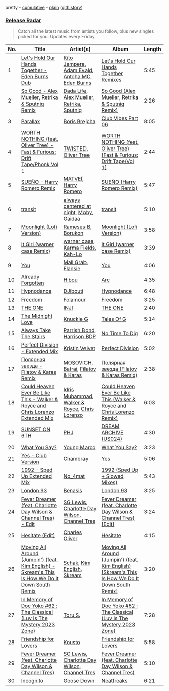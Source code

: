 pretty - [cumulative](/playlists/cumulative/Release%20Radar.md) - [plain](/playlists/plain/37i9dQZEVXbsudmxBFKW7G) ([githistory](https://github.githistory.xyz/vitokorn/spotify-playlist-archive/blob/master/playlists/plain/37i9dQZEVXbsudmxBFKW7G))

### [Release Radar](https://open.spotify.com/playlist/37i9dQZEVXbsudmxBFKW7G)

> Catch all the latest music from artists you follow, plus new singles picked for you. Updates every Friday.

| No. | Title | Artist(s) | Album | Length |
|---|---|---|---|---|
| 1 | [Let's Hold Our Hands Together - Eden Burns Dub](https://open.spotify.com/track/5XzfhJEtoRiia6gA0gW1bK) | [Kito Jempere](https://open.spotify.com/artist/1rcYZdCzi3poheNNvupX7K), [Adam Evald](https://open.spotify.com/artist/2ogRKEmGYMzhPjBY3rfcA4), [Antoha MC](https://open.spotify.com/artist/6OqmKFaRcw0f23m5PQ9CrL), [Eden Burns](https://open.spotify.com/artist/6lItMkb0pYOU1DvFUWgYo2) | [Let's Hold Our Hands Together Remixes](https://open.spotify.com/album/0qyWanycAfh9MDLCswu5rR) | 5:45 |
| 2 | [So Good - Alex Mueller, Retrika & Sputniq Remix](https://open.spotify.com/track/4egaMxq1utygDt6cP1hs6V) | [Dada Life](https://open.spotify.com/artist/00sAT5YX8W3xNd1EuqyHw9), [Alex Mueller](https://open.spotify.com/artist/6hPJjDkls4G9H1nRUqBPGS), [Retrika](https://open.spotify.com/artist/6SLVPua1BJCUt85y4bug2Z), [Sputniq](https://open.spotify.com/artist/1y1nxdhdynM95AfdVKW6Bq) | [So Good (Alex Mueller, Retrika & Sputniq Remix)](https://open.spotify.com/album/4W5PKYCyepcBAEujWeTntj) | 2:26 |
| 3 | [Parallax](https://open.spotify.com/track/5NR0Kyk5YRBPtaI33hivZx) | [Boris Brejcha](https://open.spotify.com/artist/6caPJFLv1wesmM7gwK1ACy) | [Club Vibes Part 06](https://open.spotify.com/album/7fhF1Tyb4nblRBJSH6fIbo) | 8:05 |
| 4 | [WORTH NOTHING (feat. Oliver Tree) - Fast & Furious: Drift Tape/Phonk Vol 1](https://open.spotify.com/track/3NlwhjOJxgdJQTs4ILQyMj) | [TWISTED](https://open.spotify.com/artist/1rPf3UFQ9PzH7MafzfHTnG), [Oliver Tree](https://open.spotify.com/artist/6TLwD7HPWuiOzvXEa3oCNe) | [WORTH NOTHING (feat. Oliver Tree) [Fast & Furious: Drift Tape/Vol 1]](https://open.spotify.com/album/3iqdAcelKcHA5cdJXse2Gr) | 2:44 |
| 5 | [SUEÑO - Harry Romero Remix](https://open.spotify.com/track/6YeE6BmI4UO0BbehpZtZXj) | [MATVEÏ](https://open.spotify.com/artist/2c8JocB8eI6cCGaF5xGoT1), [Harry Romero](https://open.spotify.com/artist/36AJmodiIrwV9U3QOiLMYM) | [SUEÑO (Harry Romero Remix)](https://open.spotify.com/album/0VFlojZdwoZDdZfLXHDf8d) | 5:47 |
| 6 | [transit](https://open.spotify.com/track/4jooqGSJoluFI6TttmEhLq) | [always centered at night](https://open.spotify.com/artist/2g7F60LTm23xTIRugl1Ovw), [Moby](https://open.spotify.com/artist/3OsRAKCvk37zwYcnzRf5XF), [Gaidaa](https://open.spotify.com/artist/5aLDWFw5qUmTWnEuevuhYG) | [transit](https://open.spotify.com/album/6wxaaIR88j1XA4tFcTPTDt) | 5:10 |
| 7 | [Moonlight (Lofi Version)](https://open.spotify.com/track/3l3TfscsEQde1UBYrXTXsd) | [Rameses B](https://open.spotify.com/artist/06EfEcjc0vdvI6VNL0soIO), [Borukon](https://open.spotify.com/artist/4YzAOWYuSkwRK93NZfHYWo) | [Moonlight (Lofi Version)](https://open.spotify.com/album/76v65rfZIE8UTFIqjEPpGx) | 3:58 |
| 8 | [It Girl (warner case Remix)](https://open.spotify.com/track/13ZNXJrqzFopSERmCNzUOw) | [warner case](https://open.spotify.com/artist/106OuakzOxxbXTuigEEf01), [Karma Fields](https://open.spotify.com/artist/1tRsdSvjwp34PDvcmix6SJ), [Kah-Lo](https://open.spotify.com/artist/59iOp415oyqGlBHyAhu4z3) | [It Girl (warner case Remix)](https://open.spotify.com/album/2SFcBFJyVbdzLHVZDRpSrg) | 3:39 |
| 9 | [You](https://open.spotify.com/track/0qjYHI9np3bsH5tr0tX2Pk) | [Mall Grab](https://open.spotify.com/artist/7yF6JnFPDzgml2Ytkyl5D7), [Flansie](https://open.spotify.com/artist/2BArfYNHUsUFaABc7WzoSI) | [You](https://open.spotify.com/album/0Gc4oCJpqyp7D2OchNftc1) | 4:06 |
| 10 | [Already Forgotten](https://open.spotify.com/track/00VXkVlvySSGrxURvuwJG0) | [Hibou](https://open.spotify.com/artist/60S3PHPmmVaBxa0zrcAiHq) | [Arc](https://open.spotify.com/album/27nf3QTeejYgH1O9y9QW0L) | 4:35 |
| 11 | [Hypnodance](https://open.spotify.com/track/2ZkeCNoFis5rcdRB9IlBQ4) | [DJibouti](https://open.spotify.com/artist/2PyUWRpP3uy6MrZB1rPxQw) | [Hypnodance](https://open.spotify.com/album/2Gwvtb4AYIY2tQsjfBGsm5) | 6:48 |
| 12 | [Freedom](https://open.spotify.com/track/2dNpDvdfOWoldOOaXzMVVm) | [Folamour](https://open.spotify.com/artist/6pJY5At9SiMpAOBrw9YosS) | [Freedom](https://open.spotify.com/album/77UHK9hcSBhAoeteVrN0Ox) | 3:25 |
| 13 | [THE ONE](https://open.spotify.com/track/0NHMIpUN5tk0zbHNvkIiav) | [INJI](https://open.spotify.com/artist/0Z4Ir8usNVcAdCSQl0fQki) | [THE ONE](https://open.spotify.com/album/70XMWmygOBc9zAC2MuGa0n) | 2:40 |
| 14 | [The Midnight Love](https://open.spotify.com/track/6SdtlOBg7BA7LOcr9FjXDI) | [Knuckle G](https://open.spotify.com/artist/4KBkvhVTCS66XJLW0X2eu2) | [Tales Of G](https://open.spotify.com/album/4DA08s5HZ2i5JyBGsHSxDJ) | 5:14 |
| 15 | [Always Take The Stairs](https://open.spotify.com/track/2wpM4mepfiQki4GaSWGZzV) | [Parrish Bond](https://open.spotify.com/artist/5zRzpMDVpfiG73BkE4RWrz), [Harrison BDP](https://open.spotify.com/artist/4i3y3MC57rWYNAdYlE6HM3) | [No Time To Dig](https://open.spotify.com/album/1qT15fuObZVg3FxTKE5Cr1) | 6:20 |
| 16 | [Perfect Division - Extended Mix](https://open.spotify.com/track/3DLo329pOQkW74SiINMm85) | [Kristin Velvet](https://open.spotify.com/artist/6dUQZEabny6GEeOayKuk4O) | [Perfect Division](https://open.spotify.com/album/6BqrOF5cyYJWxtaig4hpj5) | 5:02 |
| 17 | [Полярная звездa - Filatov & Karas Remix](https://open.spotify.com/track/46CPY2i0y8Edo9ljHwAjNQ) | [MOSOVICH](https://open.spotify.com/artist/55i8K2bYN7vO5WGOzbbGUl), [Batrai](https://open.spotify.com/artist/5JmDBqUuXToPsL662cAAd0), [Filatov & Karas](https://open.spotify.com/artist/5NW2uPFatEKjZQ5gpWD8HO) | [Полярная звездa (Filatov & Karas Remix)](https://open.spotify.com/album/3oQgzysCMBYYyzDwhDNEWx) | 2:38 |
| 18 | [Could Heaven Ever Be Like This - Walker & Royce and Chris Lorenzo Extended Mix](https://open.spotify.com/track/6KNPvi68u8FT44s1hZT02j) | [Idris Muhammad](https://open.spotify.com/artist/6ghiUK2ao3KcmmDt2pbNzN), [Walker & Royce](https://open.spotify.com/artist/1lAwVq9MxNJkB0dEY6xNoV), [Chris Lorenzo](https://open.spotify.com/artist/7tm9Tuc70geXOOyKhtZHIj) | [Could Heaven Ever Be Like This (Walker & Royce and Chris Lorenzo Remix)](https://open.spotify.com/album/7pPOIeKfV4bsVWO8zDyRfV) | 6:03 |
| 19 | [SUNSET ON 6TH](https://open.spotify.com/track/6rGcpQTiKkxzFhkImYAqAE) | [PHJ](https://open.spotify.com/artist/3TV4Mqafj9Lq1NOnOkcyXF) | [DREAM ARCHIVE (US024)](https://open.spotify.com/album/2kj0vZ5qxfJPmLvYjMNgjf) | 4:30 |
| 20 | [What You Say?](https://open.spotify.com/track/22quZFeltYbo325rn3ktTe) | [Young Marco](https://open.spotify.com/artist/7zpN81tVvPwlHcJSkSCyRa) | [What You Say?](https://open.spotify.com/album/2yRIzD4GpnSNlGw5gt0Y1o) | 3:23 |
| 21 | [Yes - Club Version](https://open.spotify.com/track/1gcPomDSpxuRptrxDv9KNx) | [Chambray](https://open.spotify.com/artist/4FUZzDnu4gBue46G99hesO) | [Yes](https://open.spotify.com/album/0uDxZbREPCOFOjuT1CPlER) | 5:06 |
| 22 | [1992 - Sped Up Extended Mix](https://open.spotify.com/track/0XtLHYdP8SB0gxqfEmE7G7) | [No_4mat](https://open.spotify.com/artist/0KWgRtUbQXSiICkWp7g213) | [1992 (Sped Up + Slowed Mixes)](https://open.spotify.com/album/46pdmAc5MqLcOWz5c7aQzk) | 5:43 |
| 23 | [London 93](https://open.spotify.com/track/6vdVzwyCi3IyX8p7CuktVJ) | [Benasis](https://open.spotify.com/artist/6AdFi1BqlRPjIvejq6gm5O) | [London 93](https://open.spotify.com/album/0I04333GOSirMVNY1ztTJ9) | 3:25 |
| 24 | [Fever Dreamer (feat. Charlotte Day Wilson & Channel Tres) - Edit](https://open.spotify.com/track/1z4DaH1IndcOGdX8pjdMj7) | [SG Lewis](https://open.spotify.com/artist/0GG2cWaonE4JPrjcCCQ1EG), [Charlotte Day Wilson](https://open.spotify.com/artist/3GQboECxDT1xqPPWC30p7v), [Channel Tres](https://open.spotify.com/artist/4cUkGQyhLFqKHBtL58HYVp) | [Fever Dreamer (feat. Charlotte Day Wilson & Channel Tres) [Edit]](https://open.spotify.com/album/3TA2RrpZX0SRnss7A62dKn) | 3:24 |
| 25 | [Hesitate (Edit)](https://open.spotify.com/track/1Xk3DiImPIUJaepM7HCdh2) | [Charles Oliver](https://open.spotify.com/artist/1RmTOgb1wxi3qpxDk1Lxzg) | [Hesitate](https://open.spotify.com/album/4dRYmeko5xknCvtiiYanY2) | 4:15 |
| 26 | [Moving All Around (Jumpin') (feat. Kim English) - Skream's This Is How We Do It Down South Remix](https://open.spotify.com/track/7kbsaLUpouwLku7pAXKKSC) | [Schak](https://open.spotify.com/artist/7gA8yMxRoBujfmpDLuLPvx), [Kim English](https://open.spotify.com/artist/1Tvhj4mF2pvvAT1InLbRKs), [Skream](https://open.spotify.com/artist/2jbP92oFLWqPqogflK1wlW) | [Moving All Around (Jumpin') (feat. Kim English) [Skream's This Is How We Do It Down South Remix]](https://open.spotify.com/album/2gFIG5ctxTEUvIQ5Pbo54A) | 3:20 |
| 27 | [In Memory of Doc Yoko #62 : The Classical (Luv Is The Mystery 2023 Zone)](https://open.spotify.com/track/7hL5nJWOTCiIgJStU9Oh2P) | [Toru S.](https://open.spotify.com/artist/3n94isIsicr6gGOqvhkKMQ) | [In Memory of Doc Yoko #62 : The Classical (Luv Is The Mystery 2023 Zone)](https://open.spotify.com/album/6WwK0cGDbOZ8XPqStjQi3u) | 7:28 |
| 28 | [Friendship for Lovers](https://open.spotify.com/track/00PNMvsHYB0ses2bkriba5) | [Kousto](https://open.spotify.com/artist/3gGlHMXpaoeZ1FWV5kbUi2) | [Friendship for Lovers](https://open.spotify.com/album/7CPW4LEak5Su85RcAL6jtC) | 5:58 |
| 29 | [Fever Dreamer (feat. Charlotte Day Wilson & Channel Tres)](https://open.spotify.com/track/7cOQp2xnGJ6hpM5pSlEvmM) | [SG Lewis](https://open.spotify.com/artist/0GG2cWaonE4JPrjcCCQ1EG), [Charlotte Day Wilson](https://open.spotify.com/artist/3GQboECxDT1xqPPWC30p7v), [Channel Tres](https://open.spotify.com/artist/4cUkGQyhLFqKHBtL58HYVp) | [Fever Dreamer (feat. Charlotte Day Wilson & Channel Tres)](https://open.spotify.com/album/6QKdDa310ERZdxeDRUeFAV) | 5:10 |
| 30 | [Incognito](https://open.spotify.com/track/5dDPSSmVThdZJ3ddKNcXRQ) | [Goose Down](https://open.spotify.com/artist/5pMmYwa14DZSr6HlYNrxaV) | [Neatfreaks](https://open.spotify.com/album/5f6GM3jknrY0gHkVrtZIDQ) | 6:21 |